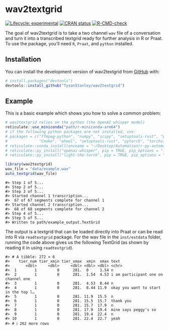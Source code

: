 
<!-- README.md is generated from README.Rmd. Please edit that file -->

# wav2textgrid

<!-- badges: start -->

[![Lifecycle:
experimental](https://img.shields.io/badge/lifecycle-experimental-orange.svg)](https://lifecycle.r-lib.org/articles/stages.html#experimental)
[![CRAN
status](https://www.r-pkg.org/badges/version/wav2textgrid)](https://CRAN.R-project.org/package=wav2textgrid)
[![R-CMD-check](https://github.com/TysonStanley/wav2textgrid/actions/workflows/R-CMD-check.yaml/badge.svg)](https://github.com/TysonStanley/wav2textgrid/actions/workflows/R-CMD-check.yaml)
<!-- badges: end -->

The goal of wav2textgrid is to take a two channel `wav` file of a
conversation and turn it into a transcribed textgrid ready for further
analysis in R or Praat. To use the package, you’ll need `R`, `Praat`,
and `python` installed.

## Installation

You can install the development version of wav2textgrid from
[GitHub](https://github.com/) with:

``` r
# install.packages("devtools")
devtools::install_github("TysonStanley/wav2textgrid")
```

## Example

This is a basic example which shows you how to solve a common problem:

``` r
# wav2textgrid relies on the python (the OpenAI whisper model)
reticulate::use_miniconda("path/r-miniconda-arm64")
# if the following python packages are not installed, use:
# packages = c("ffmpeg-python", "numpy", "scipy", "setuptools-rust", "pydub", "llvmlite", "librosa", "numba",
#              "Cmake", "wheel", "setuptools-rust", "pytorch", "torchvision")
# reticulate::conda_install(envname = "~/Desktop/Automation/r-py-automate", packages = packages)
# reticulate::py_install("openai-whisper", pip = TRUE, pip_options = "-U")
# reticulate::py_install("light-the-torch", pip = TRUE, pip_options = "-U")

library(wav2textgrid)
wav_file = "data/example.wav"
auto_textgrid(wav_file)
```

    #> Step 1 of 5...
    #> Step 2 of 5...
    #> Step 3 of 5...
    #> Started channel 1 transcription...
    #>  67 of 67 segments complete for channel 1
    #> Started channel 2 transcription...
    #>  68 of 68 segments complete for channel 2
    #> Step 4 of 5...
    #> Step 5 of 5...
    #> Written to path/example_output.TextGrid

The output is a textgrid that can be loaded directly into Praat or can
be read into R via `readtextgrid` package. For the wav file in the
`inst/extdata` folder, running the code above gives us the following
TextGrid (as shown by reading it in using `readtextgrid`).

    #> # A tibble: 272 × 6
    #>    tier_num tier_xmin tier_xmax  xmin  xmax text                                
    #>       <dbl>     <dbl>     <dbl> <dbl> <dbl> <chr>                               
    #>  1        1         0      281.  0     1.54 n                                   
    #>  2        1         0      281.  1.54  4.53 i am participant one on channel one 
    #>  3        1         0      281.  4.53  8.44 n                                   
    #>  4        1         0      281.  8.44 11.9  okay you want to start in the top l…
    #>  5        1         0      281. 11.9  15.5  n                                   
    #>  6        1         0      281. 15.5  15.7  thank you                           
    #>  7        1         0      281. 15.7  17.9  n                                   
    #>  8        1         0      281. 17.9  19.4  mine says peggy's so                
    #>  9        1         0      281. 19.4  22.4  n                                   
    #> 10        1         0      281. 22.4  22.7  yeah                                
    #> # ℹ 262 more rows
